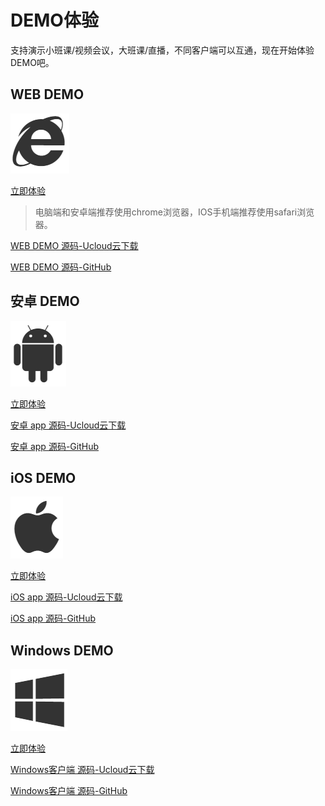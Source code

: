 #  DEMO体验

支持演示小班课/视频会议，大班课/直播，不同客户端可以互通，现在开始体验DEMO吧。

## WEB DEMO

![](/images/demoImage/webImage.png)

[立即体验](https://demo.urtc.com.cn/) 

> 电脑端和安卓端推荐使用chrome浏览器，IOS手机端推荐使用safari浏览器。 

[WEB DEMO 源码-Ucloud云下载](http://urtcdemo.cn-bj.ufileos.com/demo%E6%BA%90%E7%A0%81%2Furtc-js-demo-master.zip) 

[WEB DEMO 源码-GitHub](https://github.com/ucloud/urtc-js-demo) 

## 安卓 DEMO

![](/images/demoImage/andriodImage.png)

[立即体验](http://jappstore.com/91cy)

[安卓 app 源码-Ucloud云下载](http://urtcdemo.cn-bj.ufileos.com/demo%E6%BA%90%E7%A0%81%2Furtcandroiddemo.rar) 

[安卓 app 源码-GitHub](https://github.com/ucloud/urtc-android-demo) 

## iOS DEMO

![](/images/demoImage/iosImage.png)

[立即体验](http://jappstore.com/vy1e)

[iOS app 源码-Ucloud云下载](http://urtcdemo.cn-bj.ufileos.com/demo%E6%BA%90%E7%A0%81%2Furtc-ios-demo-master-20200221.zip)

[iOS app 源码-GitHub](https://github.com/ucloud/urtc-ios-demo)

## Windows DEMO

![](/images/demoImage/windowsImage.png)

[立即体验](http://urtcdemo.cn-bj.ufileos.com/URTCwindowsDEMOx8620191210.zip) 

[Windows客户端 源码-Ucloud云下载](http://urtcdemo.cn-bj.ufileos.com/demo%E6%BA%90%E7%A0%81%2Furtc-win-demo-master-20200221.zip)

[Windows客户端 源码-GitHub](https://github.com/ucloud/urtc-win-demo)
